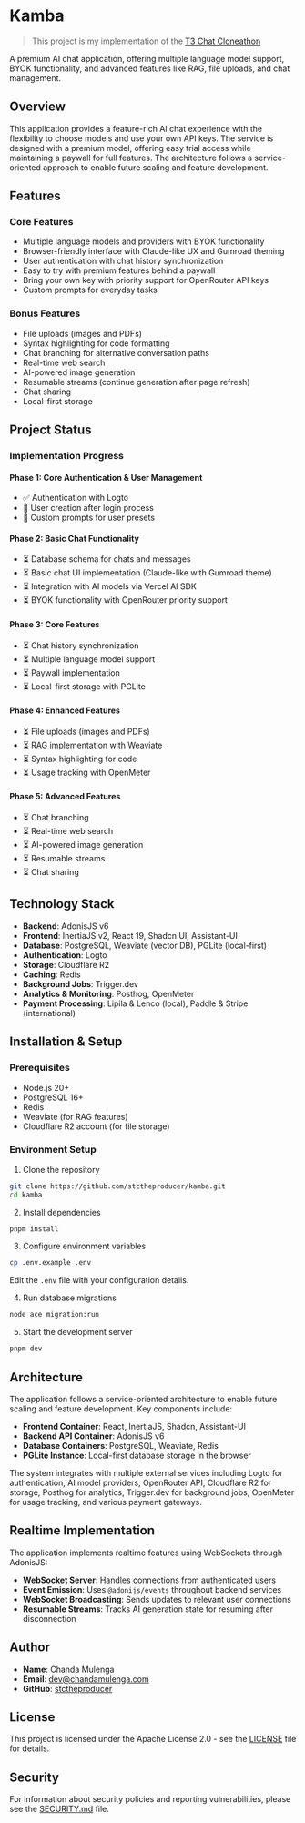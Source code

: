# Kamba

> This project is my implementation of the [T3 Chat Cloneathon](https://cloneathon.t3.chat/)

A premium AI chat application, offering multiple language model support, BYOK functionality, and advanced features like RAG, file uploads, and chat management.

## Overview

This application provides a feature-rich AI chat experience with the flexibility to choose models and use your own API keys. The service is designed with a premium model, offering easy trial access while maintaining a paywall for full features. The architecture follows a service-oriented approach to enable future scaling and feature development.

## Features

### Core Features

- Multiple language models and providers with BYOK functionality
- Browser-friendly interface with Claude-like UX and Gumroad theming
- User authentication with chat history synchronization
- Easy to try with premium features behind a paywall
- Bring your own key with priority support for OpenRouter API keys
- Custom prompts for everyday tasks

### Bonus Features

- File uploads (images and PDFs)
- Syntax highlighting for code formatting
- Chat branching for alternative conversation paths
- Real-time web search
- AI-powered image generation
- Resumable streams (continue generation after page refresh)
- Chat sharing
- Local-first storage

## Project Status

### Implementation Progress

#### Phase 1: Core Authentication & User Management

- ✅ Authentication with Logto
- 🔄 User creation after login process
- 🔄 Custom prompts for user presets

#### Phase 2: Basic Chat Functionality

- ⏳ Database schema for chats and messages
- ⏳ Basic chat UI implementation (Claude-like with Gumroad theme)
- ⏳ Integration with AI models via Vercel AI SDK
- ⏳ BYOK functionality with OpenRouter priority support

#### Phase 3: Core Features

- ⏳ Chat history synchronization
- ⏳ Multiple language model support
- ⏳ Paywall implementation
- ⏳ Local-first storage with PGLite

#### Phase 4: Enhanced Features

- ⏳ File uploads (images and PDFs)
- ⏳ RAG implementation with Weaviate
- ⏳ Syntax highlighting for code
- ⏳ Usage tracking with OpenMeter

#### Phase 5: Advanced Features

- ⏳ Chat branching
- ⏳ Real-time web search
- ⏳ AI-powered image generation
- ⏳ Resumable streams
- ⏳ Chat sharing

## Technology Stack

- **Backend**: AdonisJS v6
- **Frontend**: InertiaJS v2, React 19, Shadcn UI, Assistant-UI
- **Database**: PostgreSQL, Weaviate (vector DB), PGLite (local-first)
- **Authentication**: Logto
- **Storage**: Cloudflare R2
- **Caching**: Redis
- **Background Jobs**: Trigger.dev
- **Analytics & Monitoring**: Posthog, OpenMeter
- **Payment Processing**: Lipila & Lenco (local), Paddle & Stripe (international)

## Installation & Setup

### Prerequisites

- Node.js 20+
- PostgreSQL 16+
- Redis
- Weaviate (for RAG features)
- Cloudflare R2 account (for file storage)

### Environment Setup

1. Clone the repository

```bash
git clone https://github.com/stctheproducer/kamba.git
cd kamba
```

2. Install dependencies

```bash
pnpm install
```

3. Configure environment variables

```bash
cp .env.example .env
```

Edit the `.env` file with your configuration details.

4. Run database migrations

```bash
node ace migration:run
```

5. Start the development server

```bash
pnpm dev
```

## Architecture

The application follows a service-oriented architecture to enable future scaling and feature development. Key components include:

- **Frontend Container**: React, InertiaJS, Shadcn, Assistant-UI
- **Backend API Container**: AdonisJS v6
- **Database Containers**: PostgreSQL, Weaviate, Redis
- **PGLite Instance**: Local-first database storage in the browser

The system integrates with multiple external services including Logto for authentication, AI model providers, OpenRouter API, Cloudflare R2 for storage, Posthog for analytics, Trigger.dev for background jobs, OpenMeter for usage tracking, and various payment gateways.

## Realtime Implementation

The application implements realtime features using WebSockets through AdonisJS:

- **WebSocket Server**: Handles connections from authenticated users
- **Event Emission**: Uses `@adonijs/events` throughout backend services
- **WebSocket Broadcasting**: Sends updates to relevant user connections
- **Resumable Streams**: Tracks AI generation state for resuming after disconnection

## Author

- **Name**: Chanda Mulenga
- **Email**: <dev@chandamulenga.com>
- **GitHub**: [stctheproducer](https://github.com/stctheproducer)

## License

This project is licensed under the Apache License 2.0 - see the [LICENSE](LICENSE) file for details.

## Security

For information about security policies and reporting vulnerabilities, please see the [SECURITY.md](SECURITY.md) file.
